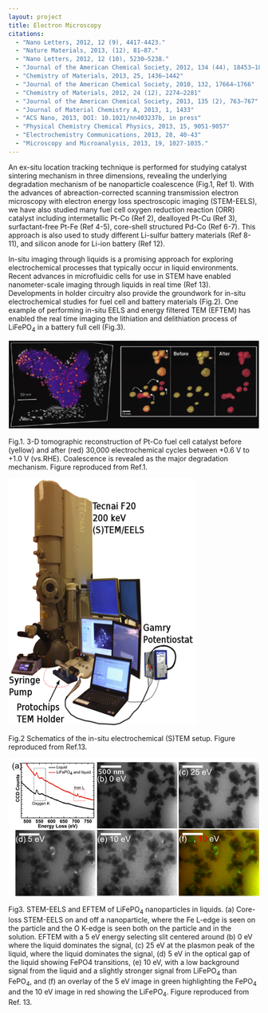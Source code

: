 ```yaml
---
layout: project
title: Electron Microscopy
citations:
  - "Nano Letters, 2012, 12 (9), 4417-4423."
  - "Nature Materials, 2013, (12), 81–87."
  - "Nano Letters, 2012, 12 (10), 5230–5238."
  - "Journal of the American Chemical Society, 2012, 134 (44), 18453–18459"
  - "Chemistry of Materials, 2013, 25, 1436−1442"
  - "Journal of the American Chemical Society, 2010, 132, 17664–1766"
  - "Chemistry of Materials, 2012, 24 (12), 2274–2281"
  - "Journal of the American Chemical Society, 2013, 135 (2), 763–767"
  - "Journal of Material Chemistry A, 2013, 1, 1433"
  - "ACS Nano, 2013, DOI: 10.1021/nn403237b, in press"
  - "Physical Chemistry Chemical Physics, 2013, 15, 9051-9057"
  - "Electrochemistry Communications, 2013, 28, 40-43"
  - "Microscopy and Microanalysis, 2013, 19, 1027-1035."
---
```

An ex-situ location tracking technique is performed for studying catalyst sintering mechanism in three dimensions, revealing the underlying degradation mechanism of be nanoparticle coalescence (Fig.1, Ref 1). With the advances of abreaction-corrected scanning transmission electron microscopy with electron energy loss spectroscopic imaging (STEM-EELS), we have also studied many fuel cell oxygen reduction reaction (ORR) catalyst including intermetallic Pt-Co (Ref 2), dealloyed Pt-Cu (Ref 3), surfactant-free Pt-Fe (Ref 4-5), core-shell structured Pd-Co (Ref 6-7). This approach is also used to study different Li-sulfur battery materials (Ref 8-11), and silicon anode for Li-ion battery (Ref 12).

In-situ imaging through liquids is a promising approach for exploring electrochemical processes that typically occur in liquid environments.  Recent advances in microfluidic cells for use in STEM have enabled nanometer-scale imaging through liquids in real time (Ref 13). Developments in holder circuitry also provide the groundwork for in-situ electrochemical studies for fuel cell and battery materials (Fig.2). One example of performing in-situ EELS and energy filtered TEM (EFTEM) has enabled the real time imaging the lithiation and delithiation process of LiFePO<sub>4</sub> in a battery full cell (Fig.3). 

![Figure 1](/images/projects/electron_microscopy/figure_1.png)
<p class="caption">
Fig.1. 3-D tomographic reconstruction of Pt-Co fuel cell catalyst before (yellow) and after (red) 30,000 electrochemical cycles between +0.6 V to +1.0 V (vs.RHE). Coalescence is revealed as the major degradation mechanism. Figure reproduced from Ref.1.
</p>

![Figure 2](/images/projects/electron_microscopy/figure_2.png)
<p class="caption">
Fig.2 Schematics of the in-situ electrochemical (S)TEM setup. Figure reproduced from Ref.13.
</p>

![Figure 3](/images/projects/electron_microscopy/figure_3.png)
<p class="caption">
Fig3. STEM-EELS and EFTEM of LiFePO<sub>4</sub> nanoparticles in liquids. (a) Core-loss STEM-EELS on and off a nanoparticle, where the Fe L-edge is seen on the particle and the O K-edge is seen both on the particle and in the solution. EFTEM with a 5 eV energy selecting slit centered around (b) 0 eV where the liquid dominates the signal, (c) 25 eV at the plasmon peak of the liquid, where the liquid dominates the signal, (d) 5 eV in the optical gap of the liquid showing FePO4 transitions, (e) 10 eV, with a low background signal from the liquid and a slightly stronger signal from LiFePO<sub>4</sub> than FePO<sub>4</sub>, and (f) an overlay of the 5 eV image in green highlighting the FePO<sub>4</sub> and the 10 eV image in red showing the LiFePO<sub>4</sub>. Figure reproduced from Ref. 13.
</p>
